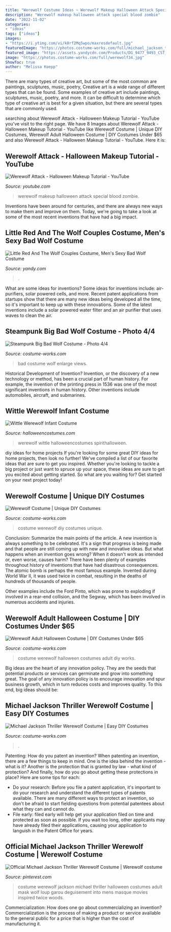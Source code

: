 ```yaml
---
title: "Werewolf Costume Ideas ~ Werewolf Makeup Halloween Attack Special Blood Zombie"
description: "Werewolf makeup halloween attack special blood zombie"
date: "2022-11-02"
categories:
- "ideas"
tags: ["ideas"]
images:
- "https://i.ytimg.com/vi/k8rf2Mq5wpo/maxresdefault.jpg"
featuredImage: "https://photos.costume-works.com/full/michael_jackson_thriller_werewolf.jpg"
featured_image: "https://assets.yandycdn.com/Products/DG_9477_9493_CST_CST2014.jpg"
image: "https://photos.costume-works.com/full/werewolf34.jpg"
ShowToc: true
author: "Melissa Koepp"
---
```



There are many types of creative art, but some of the most common are paintings, sculptures, music, poetry,
Creative art is a wide range of different types that can be found. Some examples of creative art include paintings, sculptures, music, poetry, and more. It can be difficult to determine which type of creative art is best for a given situation, but there are several types that are commonly used.

	

		
searching about Werewolf Attack - Halloween Makeup Tutorial - YouTube you've visit to the right page. We have 8 Images about Werewolf Attack - Halloween Makeup Tutorial - YouTube like Werewolf Costume | Unique DIY Costumes, Werewolf Adult Halloween Costume | DIY Costumes Under $65 and also Werewolf Attack - Halloween Makeup Tutorial - YouTube. Here it is:
		
    
## Werewolf Attack - Halloween Makeup Tutorial - YouTube

<img loading=lazy src="https://i.ytimg.com/vi/k8rf2Mq5wpo/maxresdefault.jpg" onerror="this.onerror=null;this.src='https://tse3.mm.bing.net/th?id=OIP.NLCojvRpd6N8hmbbZNO43wHaEK&amp;pid=15.1';" alt="Werewolf Attack - Halloween Makeup Tutorial - YouTube">

_Source: youtube.com_

>werewolf makeup halloween attack special blood zombie. 

	

Inventions have been around for centuries, and there are always new ways to make them and improve on them. Today, we're going to take a look at some of the most recent inventions that have had a big impact.

    
## Little Red And The Wolf Couples Costume, Men&#039;s Sexy Bad Wolf Costume

<img loading=lazy src="https://assets.yandycdn.com/Products/DG_9477_9493_CST_CST2014.jpg" onerror="this.onerror=null;this.src='https://tse3.mm.bing.net/th?id=OIP.ELQyNJANU0KzD1PxAVD65QHaNV&amp;pid=15.1';" alt="Little Red And The Wolf Couples Costume, Men&#039;s Sexy Bad Wolf Costume">

_Source: yandy.com_

>. 

	

What are some ideas for inventions?
Some ideas for inventions include: air-purifiers, solar powered cells, and more. Recent patent applications from startups show that there are many new ideas being developed all the time, so it's important to keep up with these innovations. Some of the latest inventions include a solar powered water filter and an air purifier that uses waves to clean the air.

    
## Steampunk Big Bad Wolf Costume - Photo 4/4

<img loading=lazy src="https://photos.costume-works.com/full/the_big_bad_wolf6.jpg" onerror="this.onerror=null;this.src='https://tse1.mm.bing.net/th?id=OIP.es8uKinjEmeRAjSilJ0TvAHaLR&amp;pid=15.1';" alt="Steampunk Big Bad Wolf Costume - Photo 4/4">

_Source: costume-works.com_

>bad costume wolf enlarge views. 

	

Historical Development of Invention?
Invention, or the discovery of a new technology or method, has been a crucial part of human history. For example, the invention of the printing press in 1536 was one of the most significant inventions in human history. Other inventions include automobiles, aircraft, and submarines.

    
## Wittle Werewolf Infant Costume

<img loading=lazy src="https://images.halloweencostumes.com/products/39935/1-1/wittle-werewolf-infant-costume.jpg" onerror="this.onerror=null;this.src='https://tse4.mm.bing.net/th?id=OIP.0Ps40rJSQk7SDHEFOfHGnwHaKl&amp;pid=15.1';" alt="Wittle Werewolf Infant Costume">

_Source: halloweencostumes.com_

>werewolf wittle halloweencostumes spirithalloween. 

	

diy ideas for home projects
If you're looking for some great DIY ideas for home projects, then look no further! We've compiled a list of our favorite ideas that are sure to get you inspired.
Whether you're looking to tackle a big project or just want to spruce up your space, these ideas are sure to get you excited about getting started. So what are you waiting for? Get started on your next project today!

    
## Werewolf Costume | Unique DIY Costumes

<img loading=lazy src="https://photos.costume-works.com/full/werewolf44.jpg" onerror="this.onerror=null;this.src='https://tse3.mm.bing.net/th?id=OIP.6brZLOrrW5FNdiGKNL30GAHaLz&amp;pid=15.1';" alt="Werewolf Costume | Unique DIY Costumes">

_Source: costume-works.com_

>costume werewolf diy costumes unique. 

	

Conclusion: Summarize the main points of the article.
A new invention is always something to be celebrated. It's a sign that progress is being made and that people are still coming up with new and innovative ideas. But what happens when an invention goes wrong? When it doesn't work as intended or, even worse, causes harm?
There have been plenty of examples throughout history of inventions that have had disastrous consequences. The atomic bomb is perhaps the most famous example. Invented during World War II, it was used twice in combat, resulting in the deaths of hundreds of thousands of people.

Other examples include the Ford Pinto, which was prone to exploding if involved in a rear-end collision, and the Segway, which has been involved in numerous accidents and injuries.

    
## Werewolf Adult Halloween Costume | DIY Costumes Under $65

<img loading=lazy src="https://photos.costume-works.com/full/werewolf34.jpg" onerror="this.onerror=null;this.src='https://tse1.mm.bing.net/th?id=OIP.QOyA0PYDGa6wJLUtWjMktQHaLg&amp;pid=15.1';" alt="Werewolf Adult Halloween Costume | DIY Costumes Under $65">

_Source: costume-works.com_

>costume werewolf halloween costumes adult diy works. 

	

Big ideas are the heart of any innovation policy. They are the seeds that potential products or services can germinate and grow into something great. The goal of any innovation policy is to encourage innovation and spur business growth, which in turn reduces costs and improves quality. To this end, big ideas should be: 

    
## Michael Jackson Thriller Werewolf Costume | Easy DIY Costumes

<img loading=lazy src="https://photos.costume-works.com/full/michael_jackson_thriller_werewolf.jpg" onerror="this.onerror=null;this.src='https://tse3.mm.bing.net/th?id=OIP.S0ijb-B4cleYYwhS6wSbkAHaIb&amp;pid=15.1';" alt="Michael Jackson Thriller Werewolf Costume | Easy DIY Costumes">

_Source: costume-works.com_

>. 

	

Patenting: How do you patent an invention?
When patenting an invention, there are a few things to keep in mind. One is the idea behind the invention - what is it? Another is the protection that is granted by law - what kind of protection? And finally, how do you go about getting these protections in place? Here are some tips for each: 
- Do your research: Before you file a patent application, it's important to do your research and understand the different types of patents available. There are many different ways to protect an invention, so don't be afraid to start fielding questions from potential patentees about what they can and cannot do. 
- File early: filed early will help get your application filed on time and protected as soon as possible. If you wait too long, other applicants may have already filed their applications, causing your application to languish in the Patent Office for years.

    
## Official Michael Jackson Thriller Werewolf Costume | Werewolf Costume

<img loading=lazy src="https://i.pinimg.com/736x/82/8d/2e/828d2ed412f238db9bf8786ba31ae76b--teen-wolf-costume-werewolf-costume.jpg" onerror="this.onerror=null;this.src='https://tse4.mm.bing.net/th?id=OIP.AgyBx4TQJHz34XdryueyrgHaHa&amp;pid=15.1';" alt="Official Michael Jackson Thriller Werewolf Costume | Werewolf costume">

_Source: pinterest.com_

>costume werewolf jackson michael thriller halloween costumes adult mask wolf loup garou deguisement into mens masque movies inspired twice woods. 

	

Commercialization: How does one go about commercializing an invention?
Commercialization is the process of making a product or service available to the general public for a price that is higher than the cost of manufacturing it.

